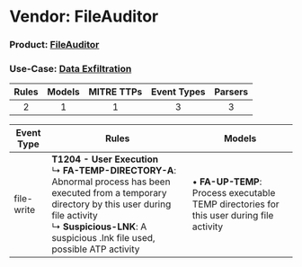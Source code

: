 Vendor: FileAuditor
===================
### Product: [FileAuditor](../ds_fileauditor_fileauditor.md)
### Use-Case: [Data Exfiltration](../../../../UseCases/uc_data_exfiltration.md)

| Rules | Models | MITRE TTPs | Event Types | Parsers |
|:-----:|:------:|:----------:|:-----------:|:-------:|
|   2   |   1    |     1      |      3      |    3    |

| Event Type | Rules                                                                                                                                                                                                                                           | Models                                                                                       |
| ---------- | ----------------------------------------------------------------------------------------------------------------------------------------------------------------------------------------------------------------------------------------------- | -------------------------------------------------------------------------------------------- |
| file-write | <b>T1204 - User Execution</b><br> ↳ <b>FA-TEMP-DIRECTORY-A</b>: Abnormal process has been executed from a temporary directory by this user during file activity<br> ↳ <b>Suspicious-LNK</b>: A suspicious .lnk file used, possible ATP activity |  • <b>FA-UP-TEMP</b>: Process executable TEMP directories for this user during file activity |
